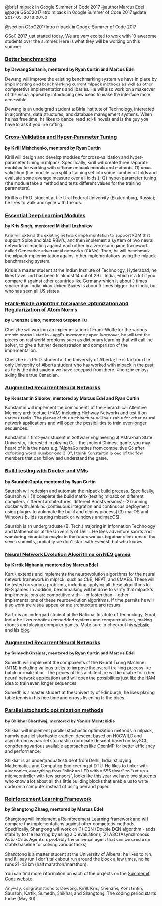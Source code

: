 @brief mlpack in Google Summer of Code 2017
@author Marcus Edel
@page GSoC2017Intro mlpack in Google Summer of Code 2017
@date 2017-05-30 18:00:00

@section GSoC2017Intro mlpack in Google Summer of Code 2017

GSoC 2017 just started today, We are very excited to work with 10 awesome
students over the summer. Here is what they will be working on this summer:

### [Better benchmarking](https://github.com/mlpack/mlpack/wiki/SummerOfCodeIdeas#better-benchmarking)
**by Dewang Sultania, mentored by Ryan Curtin and Marcus Edel**

Dewang will improve the existing benchmarking system we have in place by
implementing and benchmarking current mlpack methods as well as other
competetive implementations and libaries. He will also work on a makeover of the
visual appeal by introducing new ideas to make the interface more accessible.

Dewang is an undergrad student at Birla Institute of Technology, interested in
algorithms, data structures, and database management systems. When he has free
time, he likes to dance, read sci-fi novels and is the guy you have to ask if
you like rafting.

### [Cross-Validation and Hyper-Parameter Tuning](https://github.com/mlpack/mlpack/wiki/SummerOfCodeIdeas#cross-validation-and-hyper-parameter-tuning-infrastructure)

**by Kirill Mishchenko, mentored by Ryan Curtin**

Kirill will design and develop modules for cross-validation and hyper-parameter
tuning in mlpack. Specifically, Kirill will create three separate modules for
working with different mlpack models and methods: (1) cross-validation (the
module can split a training set into some number of folds and evaluate some
average measure over all folds.); (2) hyper-parameter tuning (the module take a
method and tests different values for the training parameters).

Kirill is a Ph.D. student at the Ural Federal Univercity (Ekaterinburg, Russia);
he likes to walk and cycle with friends.

### [Essential Deep Learning Modules](https://github.com/mlpack/mlpack/wiki/SummerOfCodeIdeas#essential-deep-learning-modules)

**by Kris Singh, mentored Mikhail Lozhnikov**

Kris will extend the existing network implementation to support RBM that support
Spike and Slab RBM’s, and then implement a system of two neural networks
competing against each other in a zero-sum game framework called Generative
adversarial networks (GANs). Then, he will benchmark the mlpack implementation
against other implementations using the mlpack benchmarking system.

Kris is a master student at the Indian Institute of Technology, Hyderabad; he
likes travel and has been to almost 14 out of 29 in India, which is a lot if you
compare it against other countries like Germany which is about 9 times smaller
than India, okay United States is about 3 times bigger than India, but who has
seen all US states.

### [Frank-Wolfe Algorithm for Sparse Optimization and Regularization of Atom Norms](https://github.com/mlpack/mlpack/wiki/SummerOfCodeIdeas#low-ranksparse-optimization-using-frank-wolfe)

**by Chenzhe Diao, mentored Stephen Tu**

Chenzhe will work on an implementation of Frank-Wolfe for the various atomic
norms listed in Jaggi's awesome paper. Moreover, he will test the pieces on real
world problems such as dictionary learning that will call the solver, to give a
further demonstration and comparison of the implementation.

Chenzhe is a Ph.D. student at the University of Alberta; he is far from the only
University of Alberta student who has worked with mlpack in the past, as he is
the third student we have accepted from there. Chenzhe enjoys skiing like a true
Canadian.

### [Augmented Recurrent Neural Networks](https://github.com/mlpack/mlpack/wiki/SummerOfCodeIdeas#augmented-recurrent-neural-networks)

**by Konstantin Sidorov, mentored by Marcus Edel and Ryan Curtin**

Konstantin will implement the components of the Hierarchical Attentive Memory
architecture (HAM) including Highway Networks and test it on various tasks. The
pieces of this architecture will be usable for other neural network applications
and will open the possibilities to train even longer sequences.

Konstantin a first-year student in Software Engineering at Astrakhan State
University, interested in playing Go - the ancient Chinese game, you may heard
of it in the news e.g. "AlphaGo retires from competitive Go after defeating
world number one 3-0", I think Konstantin is one of the few members that can
follow and understand the game.

### [Build testing with Docker and VMs](https://github.com/mlpack/mlpack/wiki/SummerOfCodeIdeas#build-testing-with-docker-and-vms)

**by Saurabh Gupta, mentored by Ryan Curtin**

Saurabh will redesign and automate the mlpack build process. Specifically,
Saurabh will (1) complete the build matrix (testing mlpack on different
compilers, different architectures, different Boost versions); (2) running
docker with Jenkins (continuous integration and continuous deployment using
plugins to automate the build and deploy process) (3) macOS and Windows builds
(testing mlpack on windows and macOS).

Saurabh is an undergraduate (B. Tech.) majoring in Information Technology and
Mathematics at the University of Delhi. He likes adventure sports and wandering
mountains maybe in the future we can together climb one of the seven summits,
probably we don't start with Everest, but who knows.

### [Neural Network Evolution Algorithms on NES games](https://github.com/mlpack/mlpack/wiki/SummerOfCodeIdeas#neuroevolution-algorithms)

**by Kartik Nighania, mentored by Marcus Edel**

Kartik extends and implements the neuroevolution algorithms for the neural
network framework in mlpack, such as CNE, NEAT, and CMAES. These will be tested
on various problems, including applying all these algorithms to NES games. In
addition, benchmarking will be done to verify that mlpack's implementations are
competitive with---or faster than---other implementations of these
neuroevolution algorithms. If time permits he will also work the visual appeal
of the architecture and results.

Kartik is an undergrad student at the National Institute of Technology, Surat,
India; he likes robotics (embedded systems and computer vision), making drones
and playing computer games. Make sure to checkout his
[website](http://www.kartiknighania.com/kartik-nighania.html) and his
[blog](https://kartiknighania.wordpress.com/).

### [Augmented Recurrent Neural Networks](https://github.com/mlpack/mlpack/wiki/SummerOfCodeIdeas#augmented-recurrent-neural-networks)

**by Sumedh Ghaisas, mentored by Ryan Curtin and Marcus Edel**

Sumedh will implement the components of the Neural Turing Machine (NTM)
including various tricks to imrpove the overall training process like batch
normalization. The pieces of this architecture will be usable for other neural
network applications and will open the possibilities just like the HAM idea to
train even longer sequences.

Sumedh is a master student at the University of Edinburgh; he likes playing
table tennis in his free time and enjoys listening to the blues.

### [Parallel stochastic optimization methods](https://github.com/mlpack/mlpack/wiki/SummerOfCodeIdeas#profiling-for-parallelization)

**by Shikhar Bhardwaj, mentored by Yannis Mentekidis**

Shikhar will implement parallel stochastic optimization methods in mlpack,
namely parallel stochastic gradient descent based on HOGWILD and asynchronous
parallel stochastic coordinate descent based on AsySCD, considering various
available approaches like OpenMP for better efficiency and performance.

Shikhar is an undergraduate student from Delhi, India, studying Mathematics and
Computing Engineering at DTU; He likes to tinker with electronics, everything
from "blink an LED with a 555 timer" to "set up a microcontroller with few
sensors", looks like this year we have two students who know a lot about all
this little building blocks that enable us to write code on a computer instead
of using pen and paper.

### [Reinforcement Learning Framework](https://github.com/mlpack/mlpack/wiki/SummerOfCodeIdeas#reinforcement-learning)

**by Shangtong Zhang, mentored by Marcus Edel**

Shangtong will implement a Reinforcement Learning framework and will compare the
implementations against other competetiv methods. Specifically, Shangtong will
work on (1) DQN (Double DQN algorithm - adds stability to the learning by using
a Q evaluation); (2) A3C (Asynchronous Actor-Critic Agents is probably the
universal agent that can be used as a stable baseline for solving various tasks)

Shangtong is a master student at the University of Alberta; he likes to run, and
if I say run I don't talk about run around the block a few times, no he runs
21-43 km (half marathon/marathon).


You can find more information on each of the projects on the [Summer of Code website](https://summerofcode.withgoogle.com/organizations/5066356388003840/).

Anyway, congratulations to Dewang, Kirill, Kris, Chenzhe, Konstantin, Saurabh,
Kartik, Sumedh, Shikhar, and Shangtong! The coding period starts today (May 30).